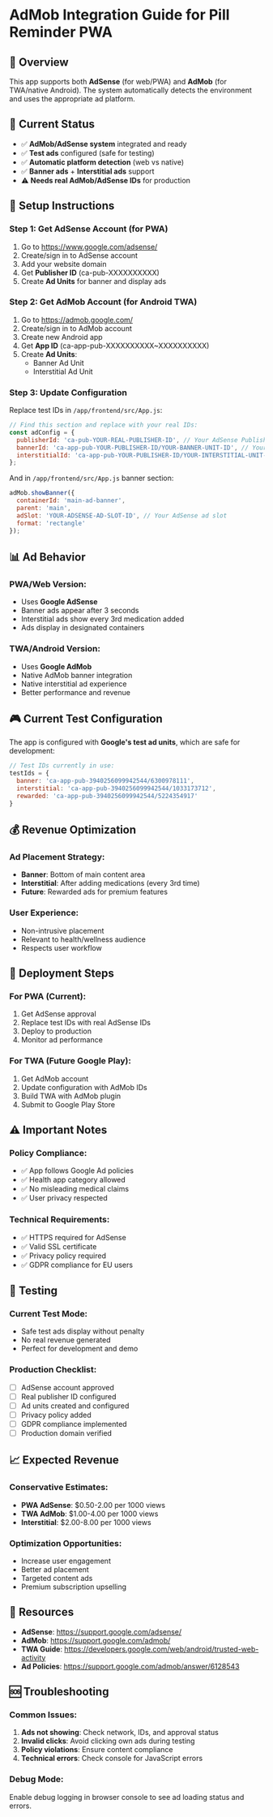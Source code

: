 # AdMob Integration Guide for Pill Reminder PWA

## 🎯 Overview
This app supports both **AdSense** (for web/PWA) and **AdMob** (for TWA/native Android). The system automatically detects the environment and uses the appropriate ad platform.

## 📱 Current Status
- ✅ **AdMob/AdSense system** integrated and ready
- ✅ **Test ads** configured (safe for testing)
- ✅ **Automatic platform detection** (web vs native)
- ✅ **Banner ads** + **Interstitial ads** support
- ⚠️ **Needs real AdMob/AdSense IDs** for production

## 🔧 Setup Instructions

### **Step 1: Get AdSense Account (for PWA)**
1. Go to https://www.google.com/adsense/
2. Create/sign in to AdSense account
3. Add your website domain
4. Get **Publisher ID** (ca-pub-XXXXXXXXXX)
5. Create **Ad Units** for banner and display ads

### **Step 2: Get AdMob Account (for Android TWA)**
1. Go to https://admob.google.com/
2. Create/sign in to AdMob account  
3. Create new Android app
4. Get **App ID** (ca-app-pub-XXXXXXXXXX~XXXXXXXXXX)
5. Create **Ad Units**:
   - Banner Ad Unit
   - Interstitial Ad Unit

### **Step 3: Update Configuration**
Replace test IDs in `/app/frontend/src/App.js`:

```javascript
// Find this section and replace with your real IDs:
const adConfig = {
  publisherId: 'ca-pub-YOUR-REAL-PUBLISHER-ID', // Your AdSense Publisher ID
  bannerId: 'ca-app-pub-YOUR-PUBLISHER-ID/YOUR-BANNER-UNIT-ID', // Your AdMob Banner Unit
  interstitialId: 'ca-app-pub-YOUR-PUBLISHER-ID/YOUR-INTERSTITIAL-UNIT-ID' // Your AdMob Interstitial Unit
};
```

And in `/app/frontend/src/App.js` banner section:
```javascript
adMob.showBanner({
  containerId: 'main-ad-banner',
  parent: 'main',
  adSlot: 'YOUR-ADSENSE-AD-SLOT-ID', // Your AdSense ad slot
  format: 'rectangle'
});
```

## 📊 Ad Behavior

### **PWA/Web Version:**
- Uses **Google AdSense**
- Banner ads appear after 3 seconds
- Interstitial ads show every 3rd medication added
- Ads display in designated containers

### **TWA/Android Version:**
- Uses **Google AdMob**
- Native AdMob banner integration
- Native interstitial ad experience
- Better performance and revenue

## 🎮 Current Test Configuration

The app is configured with **Google's test ad units**, which are safe for development:

```javascript
// Test IDs currently in use:
testIds = {
  banner: 'ca-app-pub-3940256099942544/6300978111',
  interstitial: 'ca-app-pub-3940256099942544/1033173712',
  rewarded: 'ca-app-pub-3940256099942544/5224354917'
}
```

## 💰 Revenue Optimization

### **Ad Placement Strategy:**
- **Banner**: Bottom of main content area
- **Interstitial**: After adding medications (every 3rd time)
- **Future**: Rewarded ads for premium features

### **User Experience:**
- Non-intrusive placement
- Relevant to health/wellness audience
- Respects user workflow

## 🚀 Deployment Steps

### **For PWA (Current):**
1. Get AdSense approval
2. Replace test IDs with real AdSense IDs
3. Deploy to production
4. Monitor ad performance

### **For TWA (Future Google Play):**
1. Get AdMob account
2. Update configuration with AdMob IDs
3. Build TWA with AdMob plugin
4. Submit to Google Play Store

## ⚠️ Important Notes

### **Policy Compliance:**
- ✅ App follows Google Ad policies
- ✅ Health app category allowed
- ✅ No misleading medical claims
- ✅ User privacy respected

### **Technical Requirements:**
- ✅ HTTPS required for AdSense
- ✅ Valid SSL certificate
- ✅ Privacy policy required
- ✅ GDPR compliance for EU users

## 🧪 Testing

### **Current Test Mode:**
- Safe test ads display without penalty
- No real revenue generated
- Perfect for development and demo

### **Production Checklist:**
- [ ] AdSense account approved
- [ ] Real publisher ID configured
- [ ] Ad units created and configured
- [ ] Privacy policy added
- [ ] GDPR compliance implemented
- [ ] Production domain verified

## 📈 Expected Revenue

### **Conservative Estimates:**
- **PWA AdSense**: $0.50-2.00 per 1000 views
- **TWA AdMob**: $1.00-4.00 per 1000 views  
- **Interstitial**: $2.00-8.00 per 1000 views

### **Optimization Opportunities:**
- Increase user engagement
- Better ad placement
- Targeted content ads
- Premium subscription upselling

## 🔗 Resources

- **AdSense**: https://support.google.com/adsense/
- **AdMob**: https://support.google.com/admob/
- **TWA Guide**: https://developers.google.com/web/android/trusted-web-activity
- **Ad Policies**: https://support.google.com/admob/answer/6128543

## 🆘 Troubleshooting

### **Common Issues:**
1. **Ads not showing**: Check network, IDs, and approval status
2. **Invalid clicks**: Avoid clicking own ads during testing
3. **Policy violations**: Ensure content compliance
4. **Technical errors**: Check console for JavaScript errors

### **Debug Mode:**
Enable debug logging in browser console to see ad loading status and errors.